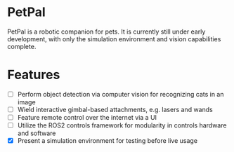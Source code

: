 # PetPal
PetPal is a robotic companion for pets. It is currently still under early development, with only the simulation environment and vision capabilities complete.

# Features
- [ ] Perform object detection via computer vision for recognizing cats in an image
- [ ] Wield interactive gimbal-based attachments, e.g. lasers and wands
- [ ] Feature remote control over the internet via a UI
- [ ] Utilize the ROS2 controls framework for modularity in controls hardware and software
- [x] Present a simulation environment for testing before live usage
